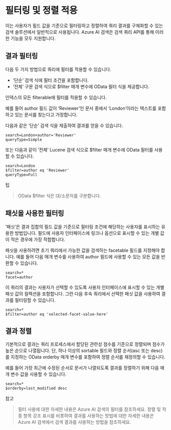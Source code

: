 # 필터링 및 정렬 적용

이는 사용자가 필드 값을 기준으로 필터링하고 정렬하여 쿼리 결과를 구체화할 수 있는 검색 솔루션에서 일반적으로 사용됩니다. Azure AI 검색은 검색 쿼리 API를 통해 이러한 기능을 모두 지원합니다.

## 결과 필터링
다음 두 가지 방법으로 쿼리에 필터를 적용할 수 있습니다.

- ‘단순’ 검색 식에 필터 조건을 포함합니다.
- ‘전체’ 구문 검색 식으로 $filter 매개 변수에 OData 필터 식을 제공합니다.

인덱스의 모든 filterable에 필터를 적용할 수 있습니다.

예를 들어 author 필드 값이 ‘Reviewer’인 문서 중에서 ‘London’이라는 텍스트를 포함하고 있는 문서를 찾는다고 가정합니다.

다음과 같은 ‘단순’ 검색 식을 제출하여 결과를 얻을 수 있습니다.

```
search=London+author='Reviewer'
queryType=Simple
```
또는 다음과 같이 ‘전체’ Lucene 검색 식으로 $filter 매개 변수에 OData 필터를 사용할 수 있습니다.

```
search=London
$filter=author eq 'Reviewer'
queryType=Full
```
팁
> OData $filter 식은 대/소문자를 구분합니다.

## 패싯을 사용한 필터링
‘패싯’은 결과 집합의 필드 값을 기준으로 필터링 조건에 해당하는 사용자를 표시하는 유용한 방법입니다. 필드에 사용자 인터페이스에 링크나 옵션으로 표시할 수 있는 개별 값이 적은 경우에 가장 적합합니다.

패싯을 사용하려면 초기 쿼리에서 가능한 값을 검색하는 facetable 필드를 지정해야 합니다. 예를 들어 다음 매개 변수를 사용하여 author 필드에 사용할 수 있는 모든 값을 반환할 수 있습니다.


```
search=*
facet=author
```
이 쿼리의 결과는 사용자가 선택할 수 있도록 사용자 인터페이스에 표시할 수 있는 개별 패싯 값의 컬렉션을 포함합니다. 그런 다음 후속 쿼리에서 선택한 패싯 값을 사용하여 결과를 필터링할 수 있습니다.

```
search=*
$filter=author eq 'selected-facet-value-here'
```

## 결과 정렬
기본적으로 결과는 쿼리 프로세스에서 할당된 관련성 점수를 기준으로 정렬되며 점수가 높은 순으로 나열됩니다. 단, 하나 이상의 sortable 필드와 정렬 순서(asc 또는 desc)를 지정하는 OData orderby 매개 변수를 포함하여 정렬 순서를 재정의할 수 있습니다.

예를 들어 가장 최근에 수정된 순서로 문서가 나열되도록 결과를 정렬하기 위해 다음 매개 변수 값을 사용할 수 있습니다.

```
search=*
$orderby=last_modified desc
```

 참고

> 필터 사용에 대한 자세한 내용은 Azure AI 검색의 필터를 참조하세요. 정렬 및 적중 항목 강조 표시를 비롯하여 결과를 사용하는 방법에 대한 자세한 내용은 Azure AI 검색에서 검색 결과를 사용하는 방법을 참조하세요.